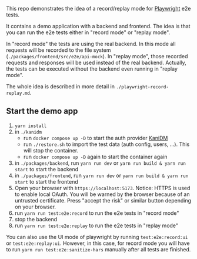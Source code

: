 This repo demonstrates the idea of a record/replay mode for [Playwright](https://playwright.dev/) e2e tests.

It contains a demo application with a backend and frontend. The idea is that you can run the e2e tests either in "record
mode" or "replay mode".

In "record mode" the tests are using the real backend. In this mode all requests will be recorded to the file system
(`./packages/frontend/src/e2e/api-mock`). In "replay mode", those recorded requests and responses will be used instead
of the real backend. Actually, the tests can be executed without the backend even running in "replay mode".

The whole idea is described in more detail in `./playwright-record-replay.md`.

## Start the demo app

1. `yarn install`
2. in `./kanidm`
   - run `docker compose up -D` to start the auth provider [KaniDM](https://kanidm.com/)
   - run `./restore.sh` to import the test data (auth config, users, ...). This will stop the container.
   - run `docker compose up -D` again to start the container again
3. in `./packages/backend`, run `yarn run dev` or `yarn run build & yarn run start` to start the backend
4. in `./packages/frontend`, run `yarn run dev` or `yarn run build & yarn run start` to start the frontend
5. Open your browser with `https://localhost:5173`. Notice: HTTPS is used to enable local OAuth. You will be warned by
   the browser because of an untrusted certificate. Press "accept the risk" or similar button depending on your browser.
6. run `yarn run test:e2e:record` to run the e2e tests in "record mode"
7. stop the backend
8. run `yarn run test:e2e:replay` to run the e2e tests in "replay mode"

You can also use the UI mode of playwright by running `test:e2e:record:ui` or `test:e2e:replay:ui`. However, in this
case, for record mode you will have to run `yarn run test:e2e:sanitize-hars` manually after all tests are finished.
